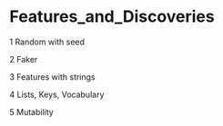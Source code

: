 # Features_and_Discoveries
1 Random with seed

2 Faker

3 Features with strings

4 Lists, Keys, Vocabulary

5 Mutability